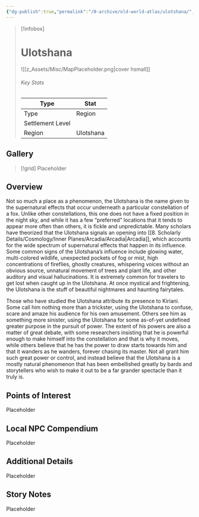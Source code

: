 ```yaml
---
{"dg-publish":true,"permalink":"/0-archive/old-world-atlas/ulotshana/","noteIcon":""}
---
```



> [!infobox]
> # Ulotshana
> ![[z_Assets/Misc/MapPlaceholder.png\|cover hsmall]]
> ###### Key Stats
> Type |  Stat |
> ---|---|
> Type | Region |
> Settlement Level |  |
> Region | Ulotshana |

## Gallery

>[!grid]
>Placeholder

## Overview
Not so much a place as a phenomenon, the Ulotshana is the name given to the supernatural effects that occur underneath a particular constellation of a fox. Unlike other constellations, this one does not have a fixed position in the night sky, and while it has a few “preferred” locations that it tends to appear more often than others, it is fickle and unpredictable. Many scholars have theorized that the Ulotshana signals an opening into [[8. Scholarly Details/Cosmology/Inner Planes/Arcadia/Arcadia\|Arcadia]], which accounts for the wide spectrum of supernatural effects that happen in its influence. Some common signs of the Ulotshana’s influence include glowing water, multi-colored wildlife, unexpected pockets of fog or mist, high concentrations of fireflies, ghostly creatures, whispering voices without an obvious source, unnatural movement of trees and plant life, and other auditory and visual hallucinations. It is extremely common for travelers to get lost when caught up in the Ulotshana. At once mystical and frightening, the Ulotshana is the stuff of beautiful nightmares and haunting fairytales.

Those who have studied the Ulotshana attribute its presence to Kiriani. Some call him nothing more than a trickster, using the Ulotshana to confuse, scare and amaze his audience for his own amusement. Others see him as something more sinister, using the Ulotshana for some as-of-yet undefined greater purpose in the pursuit of power. The extent of his powers are also a matter of great debate, with some researchers insisting that he is powerful enough to make himself into the constellation and that is why it moves, while others believe that he has the power to draw starts towards him and that it wanders as he wanders, forever chasing its master. Not all grant him such great power or control, and instead believe that the Ulotshana is a mostly natural phenomenon that has been embellished greatly by bards and storytellers who wish to make it out to be a far grander spectacle than it truly is.

## Points of Interest
Placeholder

## Local NPC Compendium
Placeholder 

## Additional Details
Placeholder

## Story Notes
Placeholder